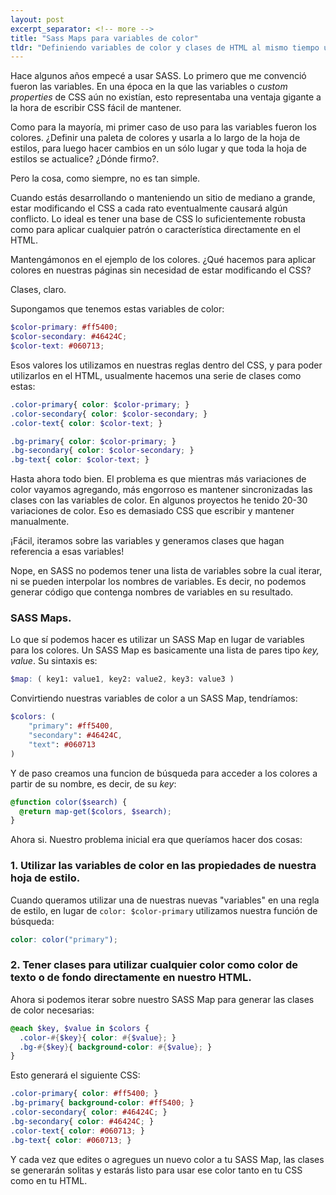 ```yaml
---
layout: post
excerpt_separator: <!-- more -->
title: "Sass Maps para variables de color"
tldr: "Definiendo variables de color y clases de HTML al mismo tiempo utilizando Sass"
---
```


Hace algunos años empecé a usar SASS. Lo primero que me convenció fueron las variables. En una época en la que las variables o *custom properties* de CSS aún no existían, esto representaba una ventaja gigante a la hora de escribir CSS fácil de mantener.

Como para la mayoría, mi primer caso de uso para las variables fueron los colores. ¿Definir una paleta de colores y usarla a lo largo de la hoja de estilos, para luego hacer cambios en un sólo lugar y que toda la hoja de estilos se actualice? ¿Dónde firmo?.

Pero la cosa, como siempre, no es tan simple.

Cuando estás desarrollando o manteniendo un sitio de mediano a grande, estar modificando el CSS a cada rato eventualmente causará algún conflicto. Lo ideal es tener una base de CSS lo suficientemente robusta como para aplicar cualquier patrón o característica directamente en el HTML.

Mantengámonos en el ejemplo de los colores. ¿Qué hacemos para aplicar colores en nuestras páginas sin necesidad de estar modificando el CSS?

Clases, claro.

Supongamos que tenemos estas variables de color:

```SCSS
$color-primary: #ff5400;
$color-secondary: #46424C;
$color-text: #060713;
```

Esos valores los utilizamos en nuestras reglas dentro del CSS, y para poder utilizarlos en el HTML, usualmente hacemos una serie de clases como estas:

```SCSS
.color-primary{ color: $color-primary; }
.color-secondary{ color: $color-secondary; }
.color-text{ color: $color-text; }

.bg-primary{ color: $color-primary; }
.bg-secondary{ color: $color-secondary; }
.bg-text{ color: $color-text; }
```

Hasta ahora todo bien. El problema es que mientras más variaciones de color vayamos agregando, más engorroso es mantener sincronizadas las clases con las variables de color. En algunos proyectos he tenido 20-30 variaciones de color. Eso es demasiado CSS que escribir y mantener manualmente.

¡Fácil, iteramos sobre las variables y generamos clases que hagan referencia a esas variables!

Nope, en SASS no podemos tener una lista de variables sobre la cual iterar, ni se pueden interpolar los nombres de variables. Es decir, no podemos generar código que contenga nombres de variables en su resultado.

### SASS Maps.

Lo que sí podemos hacer es utilizar un SASS Map en lugar de variables para los colores. Un SASS Map es basicamente una lista de pares tipo *key, value*. Su sintaxis es:

```SCSS
$map: ( key1: value1, key2: value2, key3: value3 )
```

Convirtiendo nuestras variables de color a un SASS Map, tendríamos:

```SCSS
$colors: (
	"primary": #ff5400,
	"secondary": #46424C,
	"text": #060713
)
```

Y de paso creamos una funcion de búsqueda para acceder a los colores a partir de su nombre, es decir, de su *key*:

```SCSS
@function color($search) {
  @return map-get($colors, $search);
}
```

Ahora si. Nuestro problema inicial era que queríamos hacer dos cosas:

### 1. Utilizar las variables de color en las propiedades de nuestra hoja de estilo.

Cuando queramos utilizar una de nuestras nuevas "variables" en una regla de estilo, en lugar de ```color: $color-primary``` utilizamos nuestra función de búsqueda:

```SCSS
color: color("primary");
```

### 2. Tener clases para utilizar cualquier color como color de texto o de fondo directamente en nuestro HTML.

Ahora si podemos iterar sobre nuestro SASS Map para generar las clases de color necesarias:

```SCSS
@each $key, $value in $colors {
  .color-#{$key}{ color: #{$value}; }
  .bg-#{$key}{ background-color: #{$value}; }
}
```

Esto generará el siguiente CSS:

```CSS
.color-primary{ color: #ff5400; }
.bg-primary{ background-color: #ff5400; }
.color-secondary{ color: #46424C; }
.bg-secondary{ color: #46424C; }
.color-text{ color: #060713; }
.bg-text{ color: #060713; }
```


Y cada vez que edites o agregues un nuevo color a tu SASS Map, las clases se generarán solitas y estarás listo para usar ese color tanto en tu CSS como en tu HTML.


